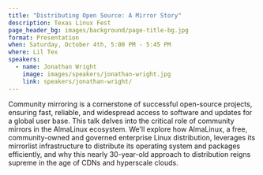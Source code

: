 ```yaml
---
title: "Distributing Open Source: A Mirror Story"
description: Texas Linux Fest
page_header_bg: images/background/page-title-bg.jpg
format: Presentation
when: Saturday, October 4th, 5:00 PM - 5:45 PM
where: Lil Tex
speakers:
  - name: Jonathan Wright
    image: images/speakers/jonathan-wright.jpg
    link: speakers/jonathan-wright/
---
```


Community mirroring is a cornerstone of successful open-source projects,
ensuring fast, reliable, and widespread access to software and updates for a
global user base.  This talk delves into the critical role of community mirrors
in the AlmaLinux ecosystem.  We'll explore how AlmaLinux, a free,
community-owned and governed enterprise Linux distribution, leverages its
mirrorlist infrastructure to distribute its operating system and packages
efficiently, and why this nearly 30-year-old approach to distribution reigns
supreme in the age of CDNs and hyperscale clouds.

